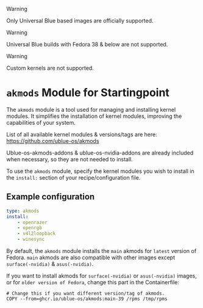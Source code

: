 > [!WARNING]  
> Only Universal Blue based images are officially supported.

> [!WARNING]  
> Universal Blue builds with Fedora 38 & below are not supported.

> [!WARNING]  
> Custom kernels are not supported.

# `akmods` Module for Startingpoint

The `akmods` module is a tool used for managing and installing kernel modules. It simplifies the installation of kernel modules, improving the capabilities of your system.

List of all available kernel modules & versions/tags are here:
https://github.com/ublue-os/akmods

Ublue-os-akmods-addons & ublue-os-nvidia-addons are already included when necessary, so they are not needed to install.

To use the `akmods` module, specify the kernel modules you wish to install in the `install:` section of your recipe/configuration file.

## Example configuration
```yaml
type: akmods
install:
    - openrazer
    - openrgb
    - v4l2loopback
    - winesync
```
 
By default, the `akmods` module installs the `main` akmods for `latest` version of Fedora.
`main` akmods are also compatible with other images except `surface(-nvidia)` & `asus(-nvidia)`.

If you want to install akmods for `surface(-nvidia)` or `asus(-nvidia)` images, or for `older version of Fedora`, change this part in the Containerfile:

```
# Change this if you want different version/tag of akmods.
COPY --from=ghcr.io/ublue-os/akmods:main-39 /rpms /tmp/rpms
```
